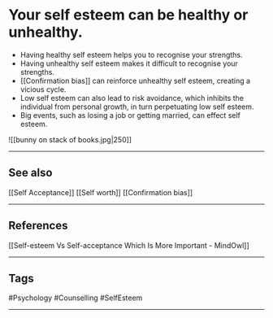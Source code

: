 # Your self esteem can be healthy or unhealthy.

- Having healthy self esteem helps you to recognise your strengths.
- Having unhealthy self esteem makes it difficult to recognise your strengths.
- [[Confirmation bias]] can reinforce unhealthy self esteem, creating a vicious cycle.
- Low self esteem can also lead to risk avoidance, which inhibits the individual from personal growth, in turn perpetuating low self esteem.
- Big events, such as losing a job or getting married, can effect self esteem.

![[bunny on stack of books.jpg|250]]

---
## See also
[[Self Acceptance]]
[[Self worth]]
[[Confirmation bias]]

---
## References

[[Self-esteem Vs Self-acceptance Which Is More Important - MindOwl]]

---
## Tags

#Psychology #Counselling #SelfEsteem

---